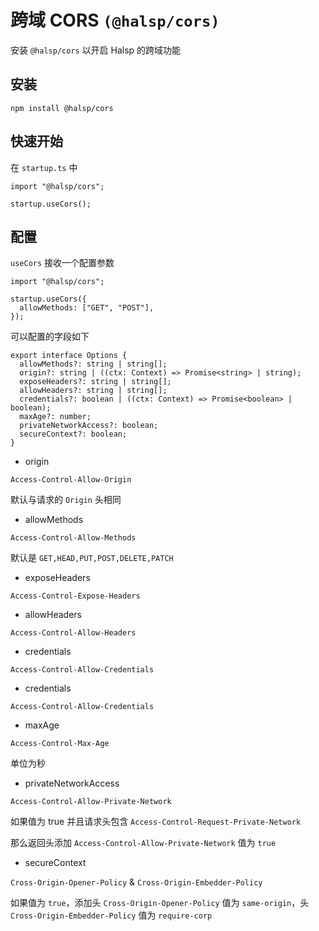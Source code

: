 # 跨域 CORS `(@halsp/cors)`

安装 `@halsp/cors` 以开启 Halsp 的跨域功能

## 安装

```
npm install @halsp/cors
```

## 快速开始

在 `startup.ts` 中

```TS
import "@halsp/cors";

startup.useCors();
```

## 配置

`useCors` 接收一个配置参数

```TS
import "@halsp/cors";

startup.useCors({
  allowMethods: ["GET", "POST"],
});
```

可以配置的字段如下

```TS
export interface Options {
  allowMethods?: string | string[];
  origin?: string | ((ctx: Context) => Promise<string> | string);
  exposeHeaders?: string | string[];
  allowHeaders?: string | string[];
  credentials?: boolean | ((ctx: Context) => Promise<boolean> | boolean);
  maxAge?: number;
  privateNetworkAccess?: boolean;
  secureContext?: boolean;
}
```

- origin

`Access-Control-Allow-Origin`

默认与请求的 `Origin` 头相同

- allowMethods

`Access-Control-Allow-Methods`

默认是 `GET,HEAD,PUT,POST,DELETE,PATCH`

- exposeHeaders

`Access-Control-Expose-Headers`

- allowHeaders

`Access-Control-Allow-Headers`

- credentials

`Access-Control-Allow-Credentials`

- credentials

`Access-Control-Allow-Credentials`

- maxAge

`Access-Control-Max-Age`

单位为秒

- privateNetworkAccess

`Access-Control-Allow-Private-Network`

如果值为 true 并且请求头包含 `Access-Control-Request-Private-Network`

那么返回头添加 `Access-Control-Allow-Private-Network` 值为 `true`

- secureContext

`Cross-Origin-Opener-Policy` & `Cross-Origin-Embedder-Policy`

如果值为 `true`，添加头 `Cross-Origin-Opener-Policy` 值为 `same-origin`，头 `Cross-Origin-Embedder-Policy` 值为 `require-corp`
